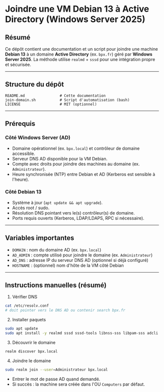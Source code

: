 # Joindre une VM Debian 13 à Active Directory (Windows Server 2025)

## Résumé

Ce dépôt contient une documentation et un script pour joindre une machine **Debian 13** à un domaine **Active Directory** (ex. `bpx.fr`) géré par **Windows Server 2025**. La méthode utilise `realmd` + `sssd` pour une intégration propre et sécurisée.

---

## Structure du dépôt

```
README.md                # Cette documentation
join-domain.sh           # Script d'automatisation (bash)
LICENSE                  # MIT (optionnel)
```

---

## Prérequis

### Côté Windows Server (AD)

* Domaine opérationnel (ex. `bpx.local`) et contrôleur de domaine accessible.
* Serveur DNS AD disponible pour la VM Debian.
* Compte avec droits pour joindre des machines au domaine (ex. `Administrateur`).
* Heure synchronisée (NTP) entre Debian et AD (Kerberos est sensible à l'heure).

### Côté Debian 13

* Système à jour (`apt update && apt upgrade`).
* Accès root / sudo.
* Résolution DNS pointant vers le(s) contrôleur(s) de domaine.
* Ports requis ouverts (Kerberos, LDAP/LDAPS, RPC si nécessaire).

---

## Variables importantes

* `DOMAIN` : nom du domaine AD (ex. `bpx.local`)
* `AD_ADMIN` : compte utilisé pour joindre le domaine (ex. `Administrateur`)
* `AD_DNS` : adresse IP du serveur DNS AD (optionnel si déjà configuré)
* `HOSTNAME` : (optionnel) nom d'hôte de la VM côté Debian

---

## Instructions manuelles (résumé)

1. Vérifier DNS

```bash
cat /etc/resolv.conf
# doit pointer vers le DNS AD ou contenir search bpx.fr
```

2. Installer paquets

```bash
sudo apt update
sudo apt install -y realmd sssd sssd-tools libnss-sss libpam-sss adcli samba-common-bin oddjob oddjob-mkhomedir packagekit krb5-user
```

3. Découvrir le domaine

```bash
realm discover bpx.local
```

4. Joindre le domaine

```bash
sudo realm join --user=Administrateur bpx.local
```

* Entrer le mot de passe AD quand demandé.
* Si succès : la machine sera créée dans l'OU `Computers` par défaut.
